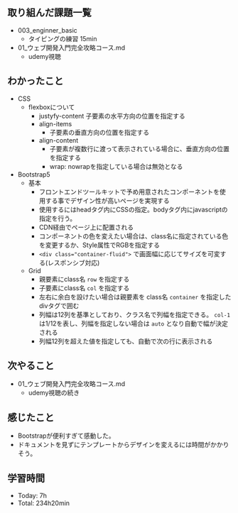 
## 取り組んだ課題一覧
- 003_enginner_basic
  - タイピングの練習 15min
- 01_ウェブ開発入門完全攻略コース.md
  - udemy視聴
## わかったこと
- CSS
  - flexboxについて
    - justyfy-content
      子要素の水平方向の位置を指定する
    - align-items
      - 子要素の垂直方向の位置を指定する
    - align-content
      - 子要素が複数行に渡って表示されている場合に、垂直方向の位置を指定する
      - wrap: nowrapを指定している場合は無効となる
- Bootstrap5
  - 基本
    - フロントエンドツールキットで予め用意されたコンポーネントを使用する事でデザイン性が高いページを実現する
    - 使用するにはheadタグ内にCSSの指定。bodyタグ内にjavascriptの指定を行う。
    - CDN経由でページ上に配置される
    - コンポーネントの色を変えたい場合は、class名に指定されている色を変更するか、Style属性でRGBを指定する
    - `<div class="container-fluid">` で画面幅に応じてサイズを可変する(レスポンシブ対応)
  - Grid
    - 親要素にclass名 `row` を指定する
    - 子要素にclass名 `col` を指定する
    - 左右に余白を設けたい場合は親要素を class名 `container` を指定したdivタグで囲む
    - 列幅は12列を基準としており、クラス名で列幅を指定できる。 `col-1` は1/12を表し、列幅を指定しない場合は `auto` となり自動で幅が決定される
    - 列幅12列を超えた値を指定しても、自動で次の行に表示される
## 次やること
- 01_ウェブ開発入門完全攻略コース.md
  - udemy視聴の続き
## 感じたこと
  - Bootstrapが便利すぎて感動した。
  - ドキュメントを見ずにテンプレートからデザインを変えるには時間がかかりそう。
## 学習時間
- Today: 7h
- Total: 234h20min